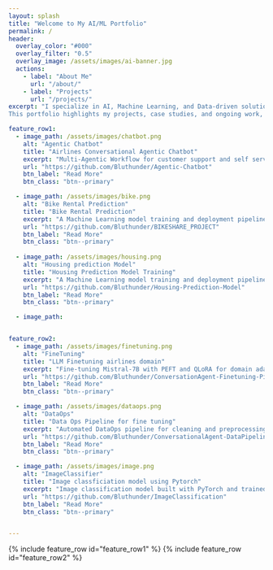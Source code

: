 ```yaml
---
layout: splash
title: "Welcome to My AI/ML Portfolio"
permalink: /
header:
  overlay_color: "#000"
  overlay_filter: "0.5"
  overlay_image: /assets/images/ai-banner.jpg
  actions:
    - label: "About Me"
      url: "/about/"
    - label: "Projects"
      url: "/projects/"
excerpt: "I specialize in AI, Machine Learning, and Data-driven solutions, with experience spanning research, model development, and real-world applications.
This portfolio highlights my projects, case studies, and ongoing work, reflecting my skills and growth in the AI/ML domain."

feature_row1:
  - image_path: /assets/images/chatbot.png
    alt: "Agentic Chatbot"
    title: "Airlines Conversational Agentic Chatbot"
    excerpt: "Multi-Agentic Workflow for customer support and self service for airlines agent"
    url: "https://github.com/Bluthunder/Agentic-Chatbot"
    btn_label: "Read More"
    btn_class: "btn--primary"

  - image_path: /assets/images/bike.png
    alt: "Bike Rental Prediction"
    title: "Bike Rental Prediction"
    excerpt: "A Machine Learning model training and deployment pipeline for a Bike Share Rental System. This project automates the entire ML workflow, from training to API deployment using GitHub Actions, FastAPI, Docker, and Pytest."
    url: "https://github.com/Bluthunder/BIKESHARE_PROJECT"
    btn_label: "Read More"
    btn_class: "btn--primary"
    
  - image_path: /assets/images/housing.png
    alt: "Housing prediction Model"
    title: "Housing Prediction Model Training"
    excerpt: "A Machine Learning model training and deployment pipeline for a Housing prediction System. This project automates the entire ML workflow, from data preprocessing to model training and saving to model registry using GitHub Actions."
    url: "https://github.com/Bluthunder/Housing-Prediction-Model"
    btn_label: "Read More"
    btn_class: "btn--primary"

  - image_path:


feature_row2:
  - image_path: /assets/images/finetuning.png
    alt: "FineTuning"
    title: "LLM Finetuning airlines domain"
    excerpt: "Fine-tuning Mistral-7B with PEFT and QLoRA for domain adaptation in the airline industry. This project focuses on enhancing both NLG and NLU tasks, enabling more accurate and context-aware conversational AI for airline-specific use cases."
    url: "https://github.com/Bluthunder/ConversationAgent-Finetuning-Pipeline"
    btn_label: "Read More"
    btn_class: "btn--primary"

  - image_path: /assets/images/dataops.png
    alt: "DataOps"
    title: "Data Ops Pipeline for fine tuning"
    excerpt: "Automated DataOps pipeline for cleaning and preprocessing conversational datasets (TWCS, Convo3K, etc.) from S3. Transforms raw data into chat-style format, generates NLG and NLU splits, and stores processed outputs in structured S3 buckets."
    url: "https://github.com/Bluthunder/ConversationalAgent-DataPipeline"
    btn_label: "Read More"
    btn_class: "btn--primary"

  - image_path: /assets/images/image.png
    alt: "ImageClassifier"
    title: "Image classficiation model using Pytorch"
    excerpt: "Image classification model built with PyTorch and trained on the ImageNet dataset, demonstrating deep learning for large-scale visual recognition."
    url: "https://github.com/Bluthunder/ImageClassification"
    btn_label: "Read More"
    btn_class: "btn--primary"


---
```


{% include feature_row id="feature_row1" %}
{% include feature_row id="feature_row2" %}